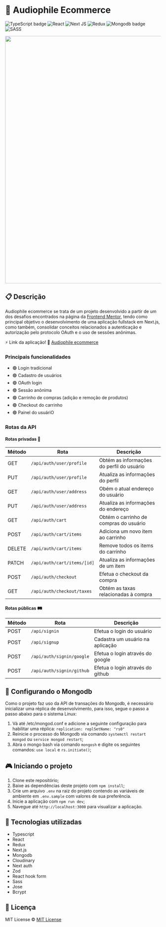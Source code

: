 # 🛒 Audiophile Ecommerce

![TypeScript badge](https://img.shields.io/badge/typescript-%23007ACC.svg?style=for-the-badge&logo=typescript&logoColor=white)
![React](https://img.shields.io/badge/react-%2320232a.svg?style=for-the-badge&logo=react&logoColor=%2361DAFB)
![Next JS](https://img.shields.io/badge/Next-black?style=for-the-badge&logo=next.js&logoColor=white)
![Redux](https://img.shields.io/badge/redux-%23593d88.svg?style=for-the-badge&logo=redux&logoColor=white)
![Mongodb badge](https://img.shields.io/badge/MongoDB-%234ea94b.svg?style=for-the-badge&logo=mongodb&logoColor=white)
![SASS](https://img.shields.io/badge/SASS-hotpink.svg?style=for-the-badge&logo=SASS&logoColor=white)

<img width="800px" src="https://github.com/nalbertcerqueira/nalbertcerqueira/assets/105606295/0013671f-449a-4ad2-919d-c6baba8bfd77">

## 📋 Descrição

Audiophile ecommerce se trata de um projeto desenvolvido a partir de um dos desafios encontrados na página da [Frontend Mentor](https://www.frontendmentor.io), tendo como principal objetivo o desenvolvimento de uma aplicação fullstack em Next.js, como também, consolidar conceitos relacionados a autenticação e autorização pelo protocolo OAuth e o uso de sessões anônimas.

⚡ Link da aplicação! 🔗 [Audiophile ecommerce](https://audiophile-ecommerce-delta.vercel.app/)

### Principais funcionalidades

-   🟢 Login tradicional
-   🟢 Cadastro de usuários
-   🟢 OAuth login
-   🟢 Sessão anônima
-   🟢 Carrinho de compras (adição e remoção de produtos)
-   🟢 Checkout do carrinho
-   🟢 Painel do usuáriO

### Rotas da API

#### Rotas privadas 🔐

| **Método** | **Rota**                    | **Descrição**                             |
| ---------- | --------------------------- | ----------------------------------------- |
| GET        | `/api/auth/user/profile`    | Obtém as informações do perfil do usuário |
| PUT        | `/api/auth/user/profile`    | Atualiza as informações do perfil         |
| GET        | `/api/auth/user/address`    | Obém o atual endereço do usuário          |
| PUT        | `/api/auth/user/address`    | Atualiza as informações do endereço       |
| GET        | `/api/auth/cart`            | Obtém o carrinho de compras do usuário    |
| POST       | `/api/auth/cart/items`      | Adiciona um novo item ao carrinho         |
| DELETE     | `/api/auth/cart/items`      | Remove todos os items do carrinho         |
| PATCH      | `/api/auth/cart/items/[id]` | Atualiza as informações de um item        |
| POST       | `/api/auth/checkout`        | Efetua o checkout da compra               |
| GET        | `/api/auth/checkout/taxes`  | Obtém as taxas relacionadas à compra      |

#### Rotas públicas 🛤️

| **Método** | **Rota**                  | **Descrição**                    |
| ---------- | ------------------------- | -------------------------------- |
| POST       | `/api/signin`             | Efetua o login do usuário        |
| POST       | `/api/signup`             | Cadastra um usuário na aplicação |
| POST       | `/api/auth/signin/google` | Efetua o login através do google |
| POST       | `/api/auth/signin/github` | Efetua o login através do github |

## 📁 Configurando o Mongodb

Como o projeto faz uso da API de transações do Mongodb, é necessário inicializar uma réplica de desenvolvimento, para isso, segue o passo a passo abaixo para o sistema Linux:

1. Vá até /etc/mongod.conf e adicione a seguinte configuração para habilitar uma réplica: `replication: replSetName: "rs0"`
2. Reinicie o processo do Mongodb via comando `systemctl restart mongod` ou `service mongod restart`;
3. Abra o mongo bash via comando `mongosh` e digite os seguintes comandos: `use local` e `rs.initiate()`;

## 🎮 Iniciando o projeto

1. Clone este repositório;
2. Baixe as dependências deste projeto com `npm install`;
3. Crie um arquivo `.env` na raiz do projeto contendo as variáveis de ambiente em `.env.sample` com valores de sua preferência.
4. Inicie a aplicação com `npm run dev`;
5. Navegue até `http://localhost:3000` para visualizar a aplicação.

## 🚀 Tecnologias utilizadas

-   Typescript
-   React
-   Redux
-   Next.js
-   Mongodb
-   Cloudinary
-   Next auth
-   Zod
-   React hook form
-   Sass
-   Jose
-   Bcrypt

## 📝 Licença

MIT License © [MIT License ](./LICENSE)
